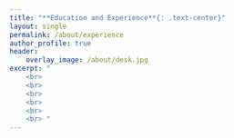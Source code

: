 ```yaml
---
title: "**Education and Experience**{: .text-center}"
layout: single
permalink: /about/experience
author_profile: true
header:
    overlay_image: /about/desk.jpg
excerpt: "
    <br>
    <br>
    <br>
    <br>
    <br>
    <br> "
---
```


